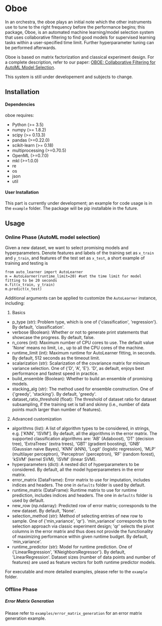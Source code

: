# Oboe

In an orchestra, the oboe plays an initial note which the other instruments use to tune to the right frequency before the performance begins; this package, Oboe, is an automated machine learning/model selection system that uses collaborative filtering to find good models for supervised learning tasks within a user-specified time limit. Further hyperparameter tuning can be performed afterwards.

Oboe is based on matrix factorization and classical experiment design. For a complete description, refer to our paper: [OBOE: Collaborative Filtering for AutoML Model Selection](https://arxiv.org/abs/1808.03233).

This system is still under developement and subjects to change.

## Installation

#### Dependencies
oboe requires:
* Python (>= 3.5)
* numpy  (>= 1.8.2)
* scipy  (>= 0.13.3)
* pandas (>=0.22.0)
* scikit-learn  (>= 0.18)
* multiprocessing (>=0.70.5)
* OpenML (>=0.7.0)
* mkl (>=1.0.0)
* re
* os
* json
* util

#### User Installation
This part is currently under development; an example for code usage is in the `example` folder. The package will be pip installable in the future.

## Usage

### Online Phase (AutoML model selection)
Given a new dataset, we want to select promising models and hyperparameters. Denote features and labels of the training set as `x_train` and `y_train`, and features of the test set as `x_test`, a short example of training and testing is
```
from auto_learner import AutoLearner
m = AutoLearner(runtime_limit=20) #set the time limit for model fitting to be 20 seconds
m.fit(x_train, y_train)
m.predict(x_test)
```
Additional arguments can be applied to customize the `AutoLearner` instance, including:
1. Basics
* p_type (str): Problem type, which is one of {'classification', 'regression'}. By default, 'classification'.
* verbose (Boolean): Whether or not to generate print statements that showcase the progress. By default, false.
* n_cores (int): Maximum number of CPU cores to use. The default value 'None' means no limit, i.e., up to all the CPU cores of the machine.
* runtime_limit (int): Maximum runtime for AutoLearner fitting, in seconds. By default, 512 seconds as the timeout limit.
* scalarization (str): Scalarization of the covariance matrix for mininum variance selection. One of {'D', 'A', 'E'}. 'D', as default, enjoys best performance and fastest speed in practice.
* build_ensemble (Boolean): Whether to build an ensemble of promising models.
* stacking_alg (str): The method used for ensemble construction. One of {'greedy', 'stacking'}. By default, 'greedy'.
* dataset_ratio_threshold (float): The threshold of dataset ratio for dataset subsampling, if the training set is tall and skinny (i.e., number of data points much larger than number of features).

2. Advanced customization
* algorithms (list): A list of algorithm types to be considered, in strings, e.g. ['KNN', 'lSVM']. By default, all the algorithms in the error matrix. The supported classification algorithms are: 'AB' (Adaboost), 'DT' (decision tree), 'ExtraTrees' (extra trees), 'GBT' (gradient boosting), 'GNB' (Gaussian naive Bayes), 'KNN' (kNN), 'Logit' (logistic regression), 'MLP' (multilayer perceptron), 'Perceptron' (perceptron), 'RF' (random forest), 'kSVM' (kernel SVM), 'lSVM' (linear SVM).
* hyperparameters (dict): A nested dict of hyperparameters to be considered. By default, all the model hyperparameters in the error matrix.
* error_matrix (DataFrame): Error matrix to use for imputation, includes indices and headers. The one in `defaults` folder is used by default.
* runtime_matrix (DataFrame): Runtime matrix to use for runtime prediction, includes indices and headers. The one in `defaults` folder is used by default.
* new_row (np.ndarray): Predicted row of error matrix; corresponds to the new dataset. By default, 'None'.
* selection_method (str): Method of selecting entries of new row to sample. One of {'min_variance', 'qr'}. 'min_variance' corresponds to the selection approach via classic experiment design; 'qr' selects the pivot columns in the error matrix and thus does not provide the functionality of maximizing performance within given runtime budget. By default, 'min_variance'.
* runtime_predictor (str): Model for runtime prediction. One of {'LinearRegression', 'KNeighborsRegressor'}. By default, 'LinearRegression'. Dataset sizes (number of data points and number of features) are used as feature vectors for both runtime predictor models.

For executable and more detailed examples, please refer to the `example` folder.

### Offline Phase

##### Error Matrix Generation
Please refer to `examples/error_matrix_generation` for an error matrix generation example.